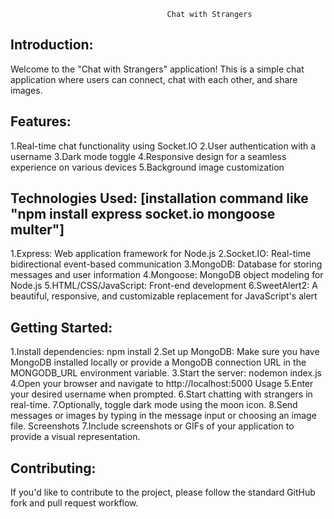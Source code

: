                                       Chat with Strangers


## Introduction:

Welcome to the "Chat with Strangers" application! This is a simple chat application where users can connect, chat with each other, and share images.

## Features:

1.Real-time chat functionality using Socket.IO
2.User authentication with a username
3.Dark mode toggle
4.Responsive design for a seamless experience on various devices
5.Background image customization

## Technologies Used: [installation command like "npm install express socket.io mongoose multer"]

1.Express: Web application framework for Node.js
2.Socket.IO: Real-time bidirectional event-based communication
3.MongoDB: Database for storing messages and user information
4.Mongoose: MongoDB object modeling for Node.js
5.HTML/CSS/JavaScript: Front-end development
6.SweetAlert2: A beautiful, responsive, and customizable replacement for JavaScript's alert


## Getting Started:

1.Install dependencies: npm install
2.Set up MongoDB: Make sure you have MongoDB installed locally or provide a MongoDB connection URL in the MONGODB_URL environment variable.
3.Start the server: nodemon index.js
4.Open your browser and navigate to http://localhost:5000
  Usage
5.Enter your desired username when prompted.
6.Start chatting with strangers in real-time.
7.Optionally, toggle dark mode using the moon icon.
8.Send messages or images by typing in the message input or choosing an image file.
  Screenshots
7.Include screenshots or GIFs of your application to provide a visual representation.

## Contributing:

If you'd like to contribute to the project, please follow the standard GitHub fork and pull request workflow.

